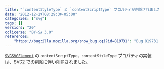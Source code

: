 ```yaml
---
title: "`contentStyleType` と `contentScriptType` プロパティが削除されました"
date: "2012-12-29T08:29:30-05:00"
categories: ["svg"]
tags: []
versions: "20"
cclicense: "BY-SA 3.0"
references:
    "https://bugzilla.mozilla.org/show_bug.cgi?id=819731": "Bug 819731 – remove contentStyleType and contentScriptType from SVGSVGElement"
---
```

[`SVGSVGElement`](https://developer.mozilla.org/ja/docs/DOM/SVGSVGElement) の `contentScriptType`、`contentStyleType` プロパティの実装は、SVG2 での削除に伴い削除されました。
